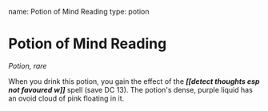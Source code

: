 name: Potion of Mind Reading
type: potion

# Potion of Mind Reading 
_Potion, rare_ 

When you drink this potion, you gain the effect of the **_[[detect thoughts esp not favoured w]]_** spell (save DC 13). The potion's dense, purple liquid has an ovoid cloud of pink floating in it. 